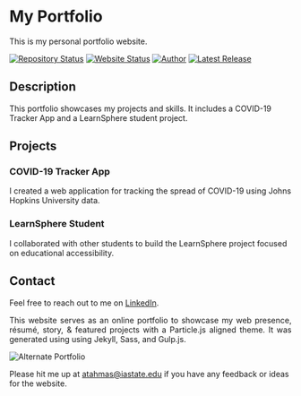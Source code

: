 # My Portfolio

This is my personal portfolio website.

[![Repository Status](https://img.shields.io/badge/Repository%20Status-Maintained-dark%20green.svg)](https://github.com/YOUR_GITHUB_USERNAME/YOUR_REPOSITORY_NAME)
[![Website Status](https://img.shields.io/badge/Website%20Status-Online-green)](https://YOUR_WEBSITE_URL)
[![Author](https://img.shields.io/badge/Author-YOUR_NAME-blue.svg)](https://www.linkedin.com/in/YOUR_LINKEDIN_PROFILE/)
[![Latest Release](https://img.shields.io/badge/Latest%20Release-DATE-yellow.svg)](https://github.com/YOUR_GITHUB_USERNAME/YOUR_REPOSITORY_NAME/commit/master)

## Description

This portfolio showcases my projects and skills. It includes a COVID-19 Tracker App and a LearnSphere student project.

## Projects

### COVID-19 Tracker App

I created a web application for tracking the spread of COVID-19 using Johns Hopkins University data.

### LearnSphere Student

I collaborated with other students to build the LearnSphere project focused on educational accessibility.

## Contact

Feel free to reach out to me on [LinkedIn](https://www.linkedin.com/in/YOUR_LINKEDIN_PROFILE/).


 <p align="justify">This website serves as an online portfolio to showcase my web presence, résumé, story, & featured projects with a Particle.js aligned theme. It was generated using using Jekyll, Sass, and Gulp.js.</p>

![Alternate Portfolio](https://raw.githubusercontent.com/YOUR_GITHUB_USERNAME/YOUR_REPOSITORY_NAME/branch-name/path/to/your/image.jpg)

Please hit me up at atahmas@iastate.edu if you have any feedback or ideas for the website. 
